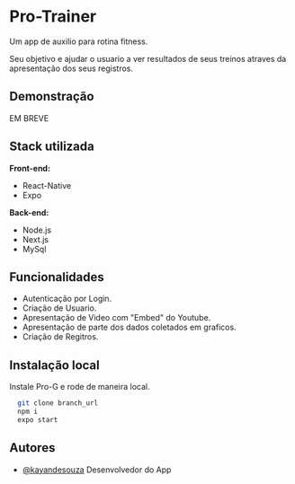 
# Pro-Trainer

Um app de auxilio para rotina fitness. 

Seu objetivo e ajudar o usuario a ver resultados de seus treinos atraves da apresentação dos seus registros.


## Demonstração

EM BREVE


## Stack utilizada

**Front-end:**

- React-Native
- Expo

**Back-end:** 

- Node.js
- Next.js
- MySql


## Funcionalidades

- Autenticação por Login.
- Criação de Usuario.
- Apresentação de Video com "Embed" do Youtube.
- Apresentação de parte dos dados coletados em graficos.
- Criação de Regitros.


## Instalação local

Instale Pro-G e rode de maneira local.

```bash
  git clone branch_url
  npm i
  expo start
```
    
## Autores

- [@kayandesouza](https://github.com/KayandeSouzaPereira) Desenvolvedor do App


